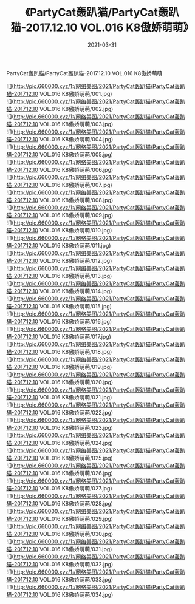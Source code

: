 ﻿---
layout: post
title:  《PartyCat轰趴猫/PartyCat轰趴猫-2017.12.10 VOL.016 K8傲娇萌萌》
date:   2021-03-31
img: http://pic.660000.xyz/1:/网络美图/2021/PartyCat轰趴猫/PartyCat轰趴猫-2017.12.10 VOL.016 K8傲娇萌萌/000.jpg
categories: [美女, 清纯, 唯美]
---

PartyCat轰趴猫/PartyCat轰趴猫-2017.12.10 VOL.016 K8傲娇萌萌

 ![](http://pic.660000.xyz/1:/网络美图/2021/PartyCat轰趴猫/PartyCat轰趴猫-2017.12.10 VOL.016 K8傲娇萌萌/001.jpg) <br>![](http://pic.660000.xyz/1:/网络美图/2021/PartyCat轰趴猫/PartyCat轰趴猫-2017.12.10 VOL.016 K8傲娇萌萌/002.jpg) <br>![](http://pic.660000.xyz/1:/网络美图/2021/PartyCat轰趴猫/PartyCat轰趴猫-2017.12.10 VOL.016 K8傲娇萌萌/003.jpg) <br>![](http://pic.660000.xyz/1:/网络美图/2021/PartyCat轰趴猫/PartyCat轰趴猫-2017.12.10 VOL.016 K8傲娇萌萌/004.jpg) <br>![](http://pic.660000.xyz/1:/网络美图/2021/PartyCat轰趴猫/PartyCat轰趴猫-2017.12.10 VOL.016 K8傲娇萌萌/005.jpg) <br>![](http://pic.660000.xyz/1:/网络美图/2021/PartyCat轰趴猫/PartyCat轰趴猫-2017.12.10 VOL.016 K8傲娇萌萌/006.jpg) <br>![](http://pic.660000.xyz/1:/网络美图/2021/PartyCat轰趴猫/PartyCat轰趴猫-2017.12.10 VOL.016 K8傲娇萌萌/007.jpg) <br>![](http://pic.660000.xyz/1:/网络美图/2021/PartyCat轰趴猫/PartyCat轰趴猫-2017.12.10 VOL.016 K8傲娇萌萌/008.jpg) <br>![](http://pic.660000.xyz/1:/网络美图/2021/PartyCat轰趴猫/PartyCat轰趴猫-2017.12.10 VOL.016 K8傲娇萌萌/009.jpg) <br>![](http://pic.660000.xyz/1:/网络美图/2021/PartyCat轰趴猫/PartyCat轰趴猫-2017.12.10 VOL.016 K8傲娇萌萌/010.jpg) <br>![](http://pic.660000.xyz/1:/网络美图/2021/PartyCat轰趴猫/PartyCat轰趴猫-2017.12.10 VOL.016 K8傲娇萌萌/011.jpg) <br>![](http://pic.660000.xyz/1:/网络美图/2021/PartyCat轰趴猫/PartyCat轰趴猫-2017.12.10 VOL.016 K8傲娇萌萌/012.jpg) <br>![](http://pic.660000.xyz/1:/网络美图/2021/PartyCat轰趴猫/PartyCat轰趴猫-2017.12.10 VOL.016 K8傲娇萌萌/013.jpg) <br>![](http://pic.660000.xyz/1:/网络美图/2021/PartyCat轰趴猫/PartyCat轰趴猫-2017.12.10 VOL.016 K8傲娇萌萌/014.jpg) <br>![](http://pic.660000.xyz/1:/网络美图/2021/PartyCat轰趴猫/PartyCat轰趴猫-2017.12.10 VOL.016 K8傲娇萌萌/015.jpg) <br>![](http://pic.660000.xyz/1:/网络美图/2021/PartyCat轰趴猫/PartyCat轰趴猫-2017.12.10 VOL.016 K8傲娇萌萌/016.jpg) <br>![](http://pic.660000.xyz/1:/网络美图/2021/PartyCat轰趴猫/PartyCat轰趴猫-2017.12.10 VOL.016 K8傲娇萌萌/017.jpg) <br>![](http://pic.660000.xyz/1:/网络美图/2021/PartyCat轰趴猫/PartyCat轰趴猫-2017.12.10 VOL.016 K8傲娇萌萌/018.jpg) <br>![](http://pic.660000.xyz/1:/网络美图/2021/PartyCat轰趴猫/PartyCat轰趴猫-2017.12.10 VOL.016 K8傲娇萌萌/019.jpg) <br>![](http://pic.660000.xyz/1:/网络美图/2021/PartyCat轰趴猫/PartyCat轰趴猫-2017.12.10 VOL.016 K8傲娇萌萌/020.jpg) <br>![](http://pic.660000.xyz/1:/网络美图/2021/PartyCat轰趴猫/PartyCat轰趴猫-2017.12.10 VOL.016 K8傲娇萌萌/021.jpg) <br>![](http://pic.660000.xyz/1:/网络美图/2021/PartyCat轰趴猫/PartyCat轰趴猫-2017.12.10 VOL.016 K8傲娇萌萌/022.jpg) <br>![](http://pic.660000.xyz/1:/网络美图/2021/PartyCat轰趴猫/PartyCat轰趴猫-2017.12.10 VOL.016 K8傲娇萌萌/023.jpg) <br>![](http://pic.660000.xyz/1:/网络美图/2021/PartyCat轰趴猫/PartyCat轰趴猫-2017.12.10 VOL.016 K8傲娇萌萌/024.jpg) <br>![](http://pic.660000.xyz/1:/网络美图/2021/PartyCat轰趴猫/PartyCat轰趴猫-2017.12.10 VOL.016 K8傲娇萌萌/025.jpg) <br>![](http://pic.660000.xyz/1:/网络美图/2021/PartyCat轰趴猫/PartyCat轰趴猫-2017.12.10 VOL.016 K8傲娇萌萌/026.jpg) <br>![](http://pic.660000.xyz/1:/网络美图/2021/PartyCat轰趴猫/PartyCat轰趴猫-2017.12.10 VOL.016 K8傲娇萌萌/027.jpg) <br>![](http://pic.660000.xyz/1:/网络美图/2021/PartyCat轰趴猫/PartyCat轰趴猫-2017.12.10 VOL.016 K8傲娇萌萌/028.jpg) <br>![](http://pic.660000.xyz/1:/网络美图/2021/PartyCat轰趴猫/PartyCat轰趴猫-2017.12.10 VOL.016 K8傲娇萌萌/029.jpg) <br>![](http://pic.660000.xyz/1:/网络美图/2021/PartyCat轰趴猫/PartyCat轰趴猫-2017.12.10 VOL.016 K8傲娇萌萌/030.jpg) <br>![](http://pic.660000.xyz/1:/网络美图/2021/PartyCat轰趴猫/PartyCat轰趴猫-2017.12.10 VOL.016 K8傲娇萌萌/031.jpg) <br>![](http://pic.660000.xyz/1:/网络美图/2021/PartyCat轰趴猫/PartyCat轰趴猫-2017.12.10 VOL.016 K8傲娇萌萌/032.jpg) <br>![](http://pic.660000.xyz/1:/网络美图/2021/PartyCat轰趴猫/PartyCat轰趴猫-2017.12.10 VOL.016 K8傲娇萌萌/033.jpg) <br>![](http://pic.660000.xyz/1:/网络美图/2021/PartyCat轰趴猫/PartyCat轰趴猫-2017.12.10 VOL.016 K8傲娇萌萌/034.jpg) <br>